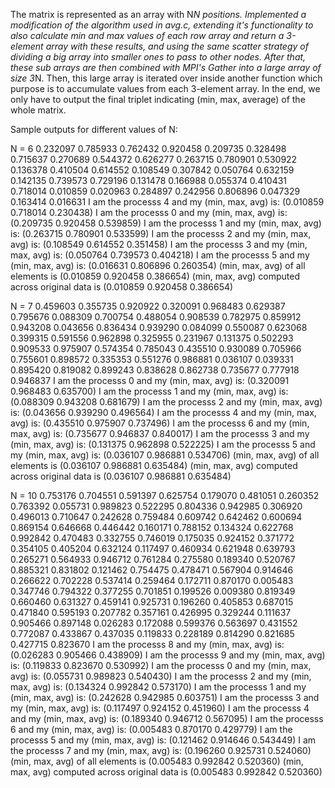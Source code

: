The matrix is represented as an array with N*N positions.
Implemented a modification of the algorithm used in avg.c, extending it's 
functionality to also calculate min and max values of each row array and
return a 3-element array with these results, and using the same scatter
strategy of dividing a big array into smaller ones to pass to other nodes.
After that, these sub arrays are then combined with MPI's Gather into a
large array of size 3*N. Then, this large array is iterated over inside
another function which purpose is to accumulate values from each 3-element
array. In the end, we only have to output the final triplet indicating
(min, max, average) of the whole matrix.


Sample outputs for different values of N:

N = 6
0.232097 0.785933 0.762432 0.920458 0.209735 0.328498 
0.715637 0.270689 0.544372 0.626277 0.263715 0.780901 
0.530922 0.136378 0.410504 0.614552 0.108549 0.307842 
0.050764 0.632159 0.142135 0.739573 0.729196 0.131478 
0.166988 0.055374 0.410431 0.718014 0.010859 0.020963 
0.284897 0.242956 0.806896 0.047329 0.163414 0.016631 
I am the processs 4 and my (min, max, avg) is: (0.010859 0.718014 0.230438)
I am the processs 0 and my (min, max, avg) is: (0.209735 0.920458 0.539859)
I am the processs 1 and my (min, max, avg) is: (0.263715 0.780901 0.533599)
I am the processs 2 and my (min, max, avg) is: (0.108549 0.614552 0.351458)
I am the processs 3 and my (min, max, avg) is: (0.050764 0.739573 0.404218)
I am the processs 5 and my (min, max, avg) is: (0.016631 0.806896 0.260354)
(min, max, avg) of all elements is (0.010859 0.920458 0.386654)
(min, max, avg) computed across original data is (0.010859 0.920458 0.386654)

N = 7
0.459603 0.355735 0.920922 0.320091 0.968483 0.629387 0.795676 
0.088309 0.700754 0.488054 0.908539 0.782975 0.859912 0.943208 
0.043656 0.836434 0.939290 0.084099 0.550087 0.623068 0.399315 
0.591556 0.962898 0.325955 0.231967 0.131375 0.502293 0.909533 
0.975907 0.574354 0.785043 0.435510 0.930089 0.705966 0.755601 
0.898572 0.335353 0.551276 0.986881 0.036107 0.039331 0.895420 
0.819082 0.899243 0.838628 0.862738 0.735677 0.777918 0.946837 
I am the processs 0 and my (min, max, avg) is: (0.320091 0.968483 0.635700)
I am the processs 1 and my (min, max, avg) is: (0.088309 0.943208 0.681679)
I am the processs 2 and my (min, max, avg) is: (0.043656 0.939290 0.496564)
I am the processs 4 and my (min, max, avg) is: (0.435510 0.975907 0.737496)
I am the processs 6 and my (min, max, avg) is: (0.735677 0.946837 0.840017)
I am the processs 3 and my (min, max, avg) is: (0.131375 0.962898 0.522225)
I am the processs 5 and my (min, max, avg) is: (0.036107 0.986881 0.534706)
(min, max, avg) of all elements is (0.036107 0.986881 0.635484)
(min, max, avg) computed across original data is (0.036107 0.986881 0.635484)

N = 10
0.753176 0.704551 0.591397 0.625754 0.179070 0.481051 0.260352 0.763392 0.055731 0.989823 
0.522295 0.804336 0.942985 0.306920 0.496013 0.710647 0.242628 0.759484 0.609742 0.642462 
0.600694 0.869154 0.646668 0.446442 0.160171 0.788152 0.134324 0.622768 0.992842 0.470483 
0.332755 0.746019 0.175035 0.924152 0.371772 0.354105 0.405204 0.632124 0.117497 0.460934 
0.621948 0.639793 0.265271 0.564933 0.946712 0.761284 0.275580 0.189340 0.520767 0.885321 
0.831802 0.121462 0.754475 0.478471 0.567904 0.914646 0.266622 0.702228 0.537414 0.259464 
0.172711 0.870170 0.005483 0.347746 0.794322 0.377255 0.701851 0.199526 0.009380 0.819349 
0.660460 0.631327 0.459141 0.925731 0.196260 0.405853 0.687015 0.471840 0.595193 0.207782 
0.357161 0.426995 0.329244 0.111637 0.905466 0.897148 0.026283 0.172088 0.599376 0.563697 
0.431552 0.772087 0.433867 0.437035 0.119833 0.228189 0.814290 0.821685 0.427715 0.823670 
I am the processs 8 and my (min, max, avg) is: (0.026283 0.905466 0.438909)
I am the processs 9 and my (min, max, avg) is: (0.119833 0.823670 0.530992)
I am the processs 0 and my (min, max, avg) is: (0.055731 0.989823 0.540430)
I am the processs 2 and my (min, max, avg) is: (0.134324 0.992842 0.573170)
I am the processs 1 and my (min, max, avg) is: (0.242628 0.942985 0.603751)
I am the processs 3 and my (min, max, avg) is: (0.117497 0.924152 0.451960)
I am the processs 4 and my (min, max, avg) is: (0.189340 0.946712 0.567095)
I am the processs 6 and my (min, max, avg) is: (0.005483 0.870170 0.429779)
I am the processs 5 and my (min, max, avg) is: (0.121462 0.914646 0.543449)
I am the processs 7 and my (min, max, avg) is: (0.196260 0.925731 0.524060)
(min, max, avg) of all elements is (0.005483 0.992842 0.520360)
(min, max, avg) computed across original data is (0.005483 0.992842 0.520360)


